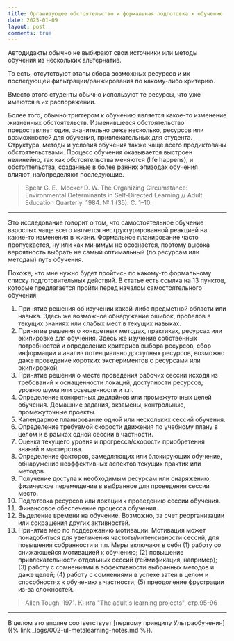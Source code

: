 ```yaml
---
title: Организующее обстоятельство и формальная подготовка к обучению
date: 2025-01-09
layout: post
comments: true
---
```


Автодидакты обычно не выбирают свои источники или методы обучения из нескольких 
альтернатив.

То есть, отсутствуют этапы сбора возможных ресурсов и их последующей 
фильтрации/ранжирования по какому-либо критерию.

Вместо этого студенты обычно используют те ресурсы, что уже имеются в их 
распоряжении.

Более того, обычно триггером к обучению является какое-то изменение жизненных 
обстоятельств. Изменившееся обстоятельство предоставляет один, значительно реже 
несколько, ресурсов или возможностей для обучения, привлекательных для студента.
Структура, методы и условия обучения также чаще всего продиктованы 
обстоятельствами. Процесс обучения оказывается выстроен нелинейно, так как 
обстоятельства меняются (life happens), и обстоятельства, созданные в более 
ранних эпизодах обучения влияют_на/определяют последующие.

> Spear G. E., Mocker D. W. The Organizing Circumstance: Environmental 
> Determinants in Self-Directed Learning // Adult Education Quarterly. 1984. 
> № 1 (35). C. 1–10.

---

Это исследование говорит о том, что самостоятельное обучение взрослых чаще
всего является неструктурированной реакцией на какие-то изменения в жизни.
Формальное планирование часто пропускается, ну или как минимум не осознается,
поэтому высока вероятность выбрать не самый оптимальный (по ресурсам или
методам) путь обучения.

Похоже, что мне нужно будет пройтись по какому-то формальному списку
подготовительных действий. В статье есть ссылка на 13 пунктов, которые
предлагается пройти перед началом самостоятельного обучения:

1. Принятие решения об изучении какой-либо предметной области или навыка. Здесь же
   возможное обнаружение ошибок, пробелов в текущих знаниях или слабых мест в текущих
   навыках.
2. Принятие решения о конкретных методах, практиках, ресурсах или экипировке для
   обучения. Здесь же изучение собственных потребностей и определение критериев выбора
   ресурсов, сбор информации и анализ потенциально доступных ресурсов, возможно даже
   проведение коротких экспериментов с ресурсами или экипировкой.
3. Принятие решения о месте проведения рабочих сессий исходя из требований к
   оснащенности локаций, доступности ресурсов, уровню шума или освещенности и т.п.
4. Определение конкретных дедлайнов или промежуточных целей обучения. Домашние
   задания, экзамены, контрольные, промежуточные проекты.
5. Календарное планирование одной или нескольких сессий обучения.
6. Определение требуемой скорости движения по учебному плану в целом и в рамках одной
   сессии в частности.
7. Оценка текущего уровня и прогресса/скорости приобретения знаний и мастерства.
8. Определение факторов, замедляющих или блокирующих обучение, обнаружение
   неэффективных аспектов текущих практик или методов.
9. Получение доступа к необходимым ресурсам или снаряжению, физическое перемещение
   в выбранное для проведения сессии место.
10. Подготовка ресурсов или локации к проведению сессии обучения.
11. Финансовое обеспечение процесса обучения.
12. Выделение времени на обучение. Возможно, за счет реорганизации или сокращения
    других активностей.
13. Принятие мер по поддержанию мотивации. Мотивация может понадобиться для
    увеличения частоты/интенсивности сессий, для повышения собранности и т.п. Меры
    включают в себя (1) работу со снижающейся мотивацией к обучению; (2) повышение
    привлекательности отдельных сессий (геймификация, например); (3) работу с
    сомнениями в эффективности выбранных методов и даже целей; (4) работу с
    сомнениями в успехе затеи в целом и способностях к обучению в частности;
    (5) преодоление фрустрации из-за сложностей.

> Allen Tough, 1971. Книга "The adult's learning projects", стр.95-96

---

В целом это вполне соответствует [первому принципу Ультраобучения]({% link _logs/002-ul-metalearning-notes.md %}).
